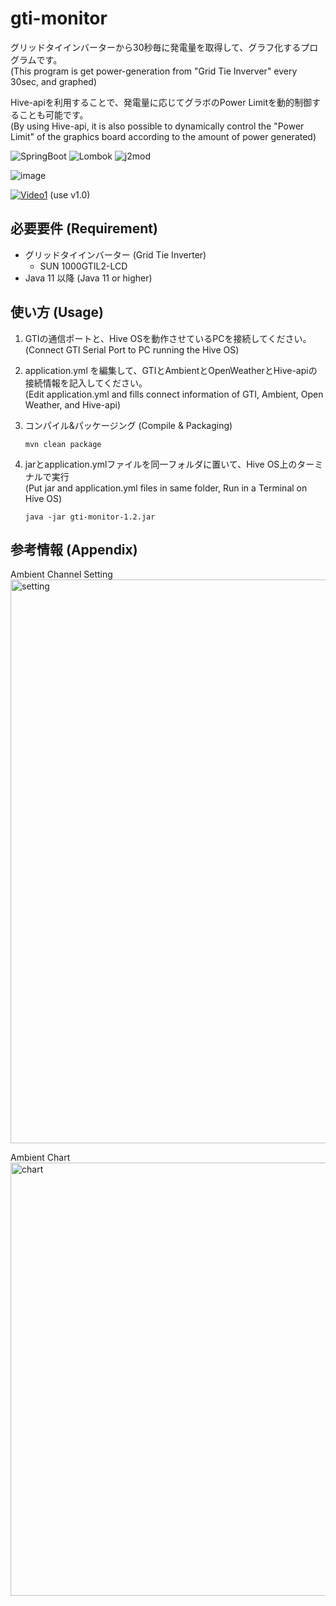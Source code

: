 # gti-monitor

グリッドタイインバーターから30秒毎に発電量を取得して、グラフ化するプログラムです。  
(This program is get power-generation from "Grid Tie Inverver" every 30sec, and graphed)

Hive-apiを利用することで、発電量に応じてグラボのPower Limitを動的制御することも可能です。  
(By using Hive-api, it is also possible to dynamically control the "Power Limit" of the graphics board according to the amount of power generated)

![SpringBoot](https://img.shields.io/badge/SpringBoot-2.5.6-green.svg) 
![Lombok](https://img.shields.io/badge/Lombok-1.18.20-green.svg) 
![j2mod](https://img.shields.io/badge/j2mod-2.7.0-green.svg)

![image](https://user-images.githubusercontent.com/46586035/155965428-8beaf48a-7464-4af5-a70e-558e29317f2f.png)

[![Video1](https://img.youtube.com/vi/dU6PKDX_2wg/0.jpg)](https://www.youtube.com/watch?v=dU6PKDX_2wg) (use v1.0)

## 必要要件 (Requirement)

- グリッドタイインバーター (Grid Tie Inverter)
  - SUN 1000GTIL2-LCD
- Java 11 以降 (Java 11 or higher)

## 使い方 (Usage)

1. GTIの通信ポートと、Hive OSを動作させているPCを接続してください。  
   (Connect GTI Serial Port to PC running the Hive OS)

2. application.yml を編集して、GTIとAmbientとOpenWeatherとHive-apiの接続情報を記入してください。  
   (Edit application.yml and fills connect information of GTI, Ambient, Open Weather, and Hive-api)

3. コンパイル&パッケージング (Compile & Packaging)

    ```command
    mvn clean package
    ```

4. jarとapplication.ymlファイルを同一フォルダに置いて、Hive OS上のターミナルで実行  
   (Put jar and application.yml files in same folder, Run in a Terminal on Hive OS)

     ```command
     java -jar gti-monitor-1.2.jar
     ```

## 参考情報 (Appendix)

Ambient Channel Setting  
<img width="902" alt="setting" src="https://user-images.githubusercontent.com/46586035/155965319-bc29c2c5-9549-414f-8d2e-3be1d382f32c.png">

Ambient Chart  
<img width="693" alt="chart" src="https://user-images.githubusercontent.com/46586035/153027021-9efdf837-3679-4f77-803d-b0a60d8ff2cf.png">
